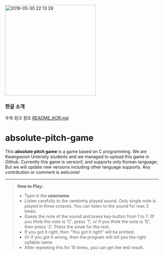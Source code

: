 <img width="297" alt="2018-05-30 22 13 39" src="https://user-images.githubusercontent.com/38921656/40723380-c964b97a-6459-11e8-8206-e0a4f8e467e3.PNG">

### 한글 소개
우측 링크 참조 [README_KOR.md](https://github.com/kw-ic17/absolute-pitch-game/blob/master/README_KOR.md)

# absolute-pitch-game

This **absolute pitch game** is a game based on C programming. We are Kwangwoon Uniersity students and we managed to upload this game in Github. Currently this game is version1, and supports only Korean language; But we will update new versions including other language supports. Any contribution or comment is welcome!

-----------

> **How to Play:**

>- Type in the **username**.
>- Listen carefully to the randomly played sound. Only single note is played in three octaves.
You can listen to the sound for max 2 times.
>- Guess the note of the sound and press key-button from 1 to 7.
(If you think the note is 'C', press '1', or if you think the note is 'D', then press '2'. Press the smae for the rest.
>- If you got it right, then "You got it right" will be printed.
>- Or if you got it wrong, then the program will tell you the right syllable name.
>- After repeating this for 10 times, you can get the test result.



